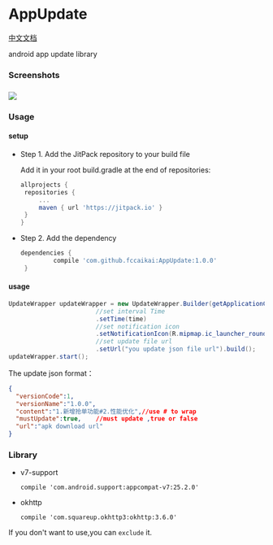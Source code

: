 # AppUpdate
[中文文档](https://github.com/fccaikai/AppUpdate/blob/master/README_zh.md)

android app update library

### Screenshots

### ![](https://ww2.sinaimg.cn/large/006tNbRwgy1fdhmyj8ttmj30qk0b4t9e.jpg)



### Usage

#### setup

+ Step 1. Add the JitPack repository to your build file   

   Add it in your root build.gradle at the end of repositories:

   ```groovy
   allprojects {
   	repositories {
   		...
   		maven { url 'https://jitpack.io' }
   	}
   }
   ```

+ Step 2. Add the dependency   

   ```groovy
   dependencies {
            compile 'com.github.fccaikai:AppUpdate:1.0.0'
    }
   ```

#### usage


```java
UpdateWrapper updateWrapper = new UpdateWrapper.Builder(getApplicationContext())
    					//set interval Time
    	                .setTime(time)
    	                //set notification icon
    	                .setNotificationIcon(R.mipmap.ic_launcher_round)
    	                //set update file url
    	                .setUrl("you update json file url").build();
updateWrapper.start();
```

  The update json format：

```json
{
  "versionCode":1,
  "versionName":"1.0.0",
  "content":"1.新增抢单功能#2.性能优化",//use # to wrap
  "mustUpdate":true,	//must update ,true or false
  "url":"apk download url"
}
```

### Library

+ v7-support   

   ```compile 'com.android.support:appcompat-v7:25.2.0'```   

+ okhttp

   ```compile 'com.squareup.okhttp3:okhttp:3.6.0'```

 If you don't want to use,you can ```exclude``` it.



